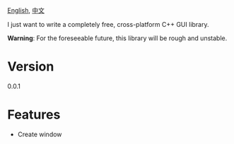 [English](README.md), [中文](README_zh.md)

I just want to write a completely free, cross-platform C++ GUI library.


**Warning**: For the foreseeable future, this library will be ​​rough and unstable​​.

# Version
0.0.1

# Features
- Create window
